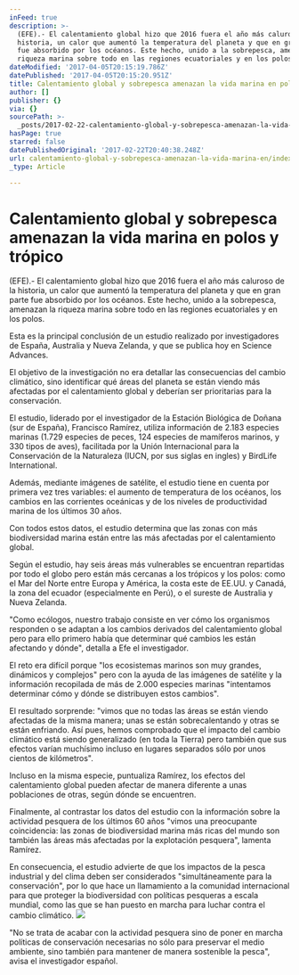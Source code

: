 ```yaml
---
inFeed: true
description: >-
  (EFE).- El calentamiento global hizo que 2016 fuera el año más caluroso de la
  historia, un calor que aumentó la temperatura del planeta y que en gran parte
  fue absorbido por los océanos. Este hecho, unido a la sobrepesca, amenazan la
  riqueza marina sobre todo en las regiones ecuatoriales y en los polos.
dateModified: '2017-04-05T20:15:19.786Z'
datePublished: '2017-04-05T20:15:20.951Z'
title: Calentamiento global y sobrepesca amenazan la vida marina en polos y trópico
author: []
publisher: {}
via: {}
sourcePath: >-
  _posts/2017-02-22-calentamiento-global-y-sobrepesca-amenazan-la-vida-marina-en.md
hasPage: true
starred: false
datePublishedOriginal: '2017-02-22T20:40:38.248Z'
url: calentamiento-global-y-sobrepesca-amenazan-la-vida-marina-en/index.html
_type: Article

---
```

# Calentamiento global y sobrepesca amenazan la vida marina en polos y trópico

(EFE).- El calentamiento global hizo que 2016 fuera el año más caluroso de la historia, un calor que aumentó la temperatura del planeta y que en gran parte fue absorbido por los océanos. Este hecho, unido a la sobrepesca, amenazan la riqueza marina sobre todo en las regiones ecuatoriales y en los polos.

Esta es la principal conclusión de un estudio realizado por investigadores de España, Australia y Nueva Zelanda, y que se publica hoy en Science Advances.

El objetivo de la investigación no era detallar las consecuencias del cambio climático, sino identificar qué áreas del planeta se están viendo más afectadas por el calentamiento global y deberían ser prioritarias para la conservación.

El estudio, liderado por el investigador de la Estación Biológica de Doñana (sur de España), Francisco Ramírez, utiliza información de 2.183 especies marinas (1.729 especies de peces, 124 especies de mamíferos marinos, y 330 tipos de aves), facilitada por la Unión Internacional para la Conservación de la Naturaleza (IUCN, por sus siglas en ingles) y BirdLife International.

Además, mediante imágenes de satélite, el estudio tiene en cuenta por primera vez tres variables: el aumento de temperatura de los océanos, los cambios en las corrientes oceánicas y de los niveles de productividad marina de los últimos 30 años.

Con todos estos datos, el estudio determina que las zonas con más biodiversidad marina están entre las más afectadas por el calentamiento global.

Según el estudio, hay seis áreas más vulnerables se encuentran repartidas por todo el globo pero están más cercanas a los trópicos y los polos: como el Mar del Norte entre Europa y América, la costa este de EE.UU. y Canadá, la zona del ecuador (especialmente en Perú), o el sureste de Australia y Nueva Zelanda.

"Como ecólogos, nuestro trabajo consiste en ver cómo los organismos responden o se adaptan a los cambios derivados del calentamiento global pero para ello primero había que determinar qué cambios les están afectando y dónde", detalla a Efe el investigador.

El reto era difícil porque "los ecosistemas marinos son muy grandes, dinámicos y complejos" pero con la ayuda de las imágenes de satélite y la información recopilada de más de 2.000 especies marinas "intentamos determinar cómo y dónde se distribuyen estos cambios".

El resultado sorprende: "vimos que no todas las áreas se están viendo afectadas de la misma manera; unas se están sobrecalentando y otras se están enfriando. Así pues, hemos comprobado que el impacto del cambio climático está siendo generalizado (en toda la Tierra) pero también que sus efectos varían muchísimo incluso en lugares separados sólo por unos cientos de kilómetros".

Incluso en la misma especie, puntualiza Ramírez, los efectos del calentamiento global pueden afectar de manera diferente a unas poblaciones de otras, según dónde se encuentren.

Finalmente, al contrastar los datos del estudio con la información sobre la actividad pesquera de los últimos 60 años "vimos una preocupante coincidencia: las zonas de biodiversidad marina más ricas del mundo son también las áreas más afectadas por la explotación pesquera", lamenta Ramírez.

En consecuencia, el estudio advierte de que los impactos de la pesca industrial y del clima deben ser considerados "simultáneamente para la conservación", por lo que hace un llamamiento a la comunidad internacional para que proteger la biodiversidad con políticas pesqueras a escala mundial, como las que se han puesto en marcha para luchar contra el cambio climático.
![](https://the-grid-user-content.s3-us-west-2.amazonaws.com/fe7c1c37-77ea-4393-b16c-a76b25ceef00.jpg)

"No se trata de acabar con la actividad pesquera sino de poner en marcha políticas de conservación necesarias no sólo para preservar el medio ambiente, sino también para mantener de manera sostenible la pesca", avisa el investigador español.